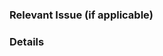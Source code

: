 <!-- --------------------------------------------------------------------------
 Please describe the purpose of the pull request(such as resolving the issue)
 and what the fix/update is.
--------------------------------------------------------------------------- -->

### Relevant Issue (if applicable)
<!-- If there are Issues related to this PullRequest, please list it. -->

### Details
<!-- Please describe the details of PullRequest. -->
